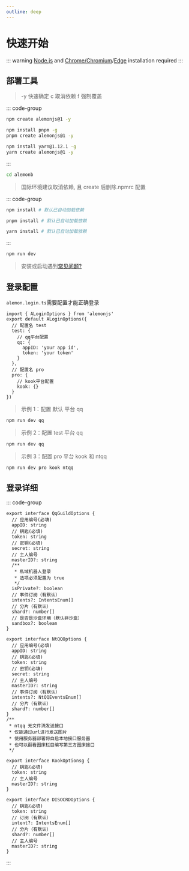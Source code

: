 ```yaml
---
outline: deep
---
```


# 快速开始

::: warning
[Node.js](https://nodejs.org) and [Chrome/Chromium](https://www.google.cn/chrome/)/[Edge](https://www.microsoft.com/zh-cn/edge/download?form=MA13DC) installation required
:::

## 部署工具

> -y 快速确定 c 取消依赖 f 强制覆盖

::: code-group

```sh [npm]
npm create alemonjs@1 -y
```

```sh [pnpm]
npm install pnpm -g
pnpm create alemonjs@1 -y
```

```sh [yarn]
npm install yarn@1.12.1 -g
yarn create alemonjs@1 -y
```

:::

```sh
cd alemonb
```

> 国际环境建议取消依赖, 且 create 后删除.npmrc 配置

::: code-group

```sh [npm]
npm install # 默认已自动加载依赖
```

```sh [pnpm]
pnpm install # 默认已自动加载依赖
```

```sh [yarn]
yarn install # 默认已自动加载依赖
```

:::

```sh
npm run dev
```

> 安装或启动遇到[常见问题?](/about/problem)

## 登录配置

`alemon.login.ts`需要配置才能正确登录

```typescript:line-numbers=1
import { ALoginOptions } from 'alemonjs'
export default ALoginOptions({
  // 配置名 test
  test: {
    // qq平台配置
    qq: {
      appID: 'your app id',
      token: 'your token'
    }
  },
  // 配置名 pro
  pro: {
    // kook平台配置
    kook: {}
  }
})
```

> 示例 1：配置 默认 平台 qq

```sh
npm run dev qq
```

> 示例 2：配置 test 平台 qq

```sh
npm run dev qq
```

> 示例 3：配置 pro 平台 kook 和 ntqq

```sh
npm run dev pro kook ntqq
```

## 登录详细

::: code-group

```ts{3,5,7} [QQ(频道)]
export interface QqGuildOptions {
  // 应用编号(必填)
  appID: string
  // 钥匙(必填)
  token: string
  // 密钥(必填)
  secret: string
  // 主人编号
  masterID?: string
  /**
   * 私域机器人登录
   * 选项必须配置为 true
   */
  isPrivate?: boolean
  // 事件订阅（有默认）
  intents?: IntentsEnum[]
  // 分片（有默认）
  shard?: number[]
  // 是否是沙盒环境（默认非沙盒）
  sandbox?: boolean
}
```

```ts{3,5,7} [NTQQ(群)]
export interface NtQQOptions {
  // 应用编号(必填)
  appID: string
  // 钥匙(必填)
  token: string
  // 密钥(必填)
  secret: string
  // 主人编号
  masterID?: string
  // 事件订阅（有默认）
  intents?: NtQQEventsEnum[]
  // 分片（有默认）
  shard?: number[]
}
/**
 * ntqq 无文件流发送接口
 * 仅能通过url进行发送图片
 * 使用服务器部署将自启本地接口服务器
 * 也可以翻看图床栏目编写第三方图床接口
 */
```

```ts{3} [KOOK]
export interface KookOptionsg {
  // 钥匙(必填)
  token: string
  // 主人编号
  masterID?: string
}
```

```ts{3} [DISCORD]
export interface DISOCRDOptions {
  // 钥匙(必填)
  token: string
  // 订阅（有默认）
  intent?: IntentsEnum[]
  // 分片（有默认）
  shard?: number[]
  // 主人编号
  masterID?: string
}
```

:::
